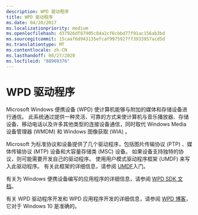 ```yaml
---
description: WPD 驱动程序
title: WPD 驱动程序
ms.date: 04/20/2017
ms.localizationpriority: medium
ms.openlocfilehash: d37926df87905c84a2cf6cbbd77f91ac156ab3bd
ms.sourcegitcommit: 15caaf6d943135efcaf9975927ff3933957acd5d
ms.translationtype: MT
ms.contentlocale: zh-CN
ms.lasthandoff: 08/27/2020
ms.locfileid: "88969376"
---
```

# <a name="wpd-drivers"></a>WPD 驱动程序


Microsoft Windows 便携设备 (WPD) 使计算机能够与附加的媒体和存储设备进行通信。 此系统通过提供一种灵活、可靠的方式来使计算机与音乐播放器、存储设备、移动电话以及许多其他类型的连接设备通信，同时取代 Windows Media 设备管理器 (WMDM) 和 Windows 图像获取 (WIA) 。

Microsoft 为标准协议和设备提供了几个驱动程序，包括图片传输协议 (PTP) 、媒体传输协议 (MTP) 设备和大容量存储类 (MSC) 设备。 如果设备支持独特的协议，则可能需要开发自己的驱动程序。 使用用户模式驱动程序框架 (UMDF) 来写入此驱动程序。 有关此框架的详细信息，请参阅 [UMDF](https://docs.microsoft.com/windows-hardware/drivers/wdf/getting-started-with-umdf-version-2)入门。

有关为 Windows 便携设备编写的应用程序的详细信息，请参阅 [WPD SDK 文档](https://go.microsoft.com/fwlink/p/?linkid=178695)。

有关 WPD 驱动程序开发和 WPD 应用程序开发的详细信息，请参阅 [WPD 博客](https://go.microsoft.com/fwlink/p/?linkid=178687)，它对于 Windows 10 是准确的。




